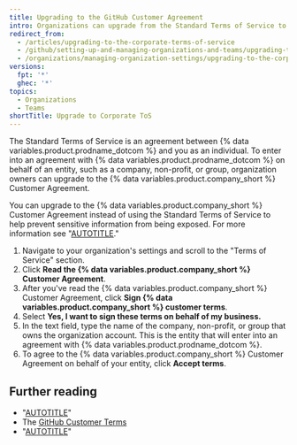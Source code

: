 ```yaml
---
title: Upgrading to the GitHub Customer Agreement
intro: Organizations can upgrade from the Standard Terms of Service to the {% data variables.product.company_short %} Customer Agreement.
redirect_from:
  - /articles/upgrading-to-the-corporate-terms-of-service
  - /github/setting-up-and-managing-organizations-and-teams/upgrading-to-the-corporate-terms-of-service
  - /organizations/managing-organization-settings/upgrading-to-the-corporate-terms-of-service
versions:
  fpt: '*'
  ghec: '*'
topics:
  - Organizations
  - Teams
shortTitle: Upgrade to Corporate ToS
---
```


The Standard Terms of Service is an agreement between {% data variables.product.prodname_dotcom %} and you as an individual. To enter into an agreement with {% data variables.product.prodname_dotcom %} on behalf of an entity, such as a company, non-profit, or group, organization owners can upgrade to the {% data variables.product.company_short %} Customer Agreement.

You can upgrade to the {% data variables.product.company_short %} Customer Agreement instead of using the Standard Terms of Service to help prevent sensitive information from being exposed. For more information see "[AUTOTITLE](/code-security/getting-started/best-practices-for-preventing-data-leaks-in-your-organization)."

1. Navigate to your organization's settings and scroll to the "Terms of Service" section.
1. Click **Read the {% data variables.product.company_short %} Customer Agreement**.
1. After you've read the {% data variables.product.company_short %} Customer Agreement, click **Sign {% data variables.product.company_short %} customer terms**.
1. Select **Yes, I want to sign these terms on behalf of my business.**
1. In the text field, type the name of the company, non-profit, or group that owns the organization account. This is the entity that will enter into an agreement with {% data variables.product.prodname_dotcom %}.
1. To agree to the {% data variables.product.company_short %} Customer Agreement on behalf of your entity, click **Accept terms**.

## Further reading

- "[AUTOTITLE](/free-pro-team@latest/site-policy/github-terms/github-terms-of-service)"
- The [GitHub Customer Terms](https://github.com/customer-terms)
- "[AUTOTITLE](/free-pro-team@latest/site-policy/github-terms/github-corporate-terms-of-service)"
